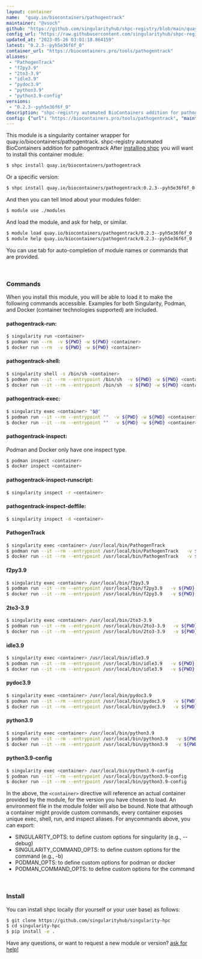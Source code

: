 ```yaml
---
layout: container
name:  "quay.io/biocontainers/pathogentrack"
maintainer: "@vsoch"
github: "https://github.com/singularityhub/shpc-registry/blob/main/quay.io/biocontainers/pathogentrack/container.yaml"
config_url: "https://raw.githubusercontent.com/singularityhub/shpc-registry/main/quay.io/biocontainers/pathogentrack/container.yaml"
updated_at: "2023-05-26 03:01:18.864159"
latest: "0.2.3--pyh5e36f6f_0"
container_url: "https://biocontainers.pro/tools/pathogentrack"
aliases:
 - "PathogenTrack"
 - "f2py3.9"
 - "2to3-3.9"
 - "idle3.9"
 - "pydoc3.9"
 - "python3.9"
 - "python3.9-config"
versions:
 - "0.2.3--pyh5e36f6f_0"
description: "shpc-registry automated BioContainers addition for pathogentrack"
config: {"url": "https://biocontainers.pro/tools/pathogentrack", "maintainer": "@vsoch", "description": "shpc-registry automated BioContainers addition for pathogentrack", "latest": {"0.2.3--pyh5e36f6f_0": "sha256:0cacc5e6a26cf97c333cb85799d04fe7348bc79afb28b3f2548ee6a5e3eacf4d"}, "tags": {"0.2.3--pyh5e36f6f_0": "sha256:0cacc5e6a26cf97c333cb85799d04fe7348bc79afb28b3f2548ee6a5e3eacf4d"}, "docker": "quay.io/biocontainers/pathogentrack", "aliases": {"PathogenTrack": "/usr/local/bin/PathogenTrack", "f2py3.9": "/usr/local/bin/f2py3.9", "2to3-3.9": "/usr/local/bin/2to3-3.9", "idle3.9": "/usr/local/bin/idle3.9", "pydoc3.9": "/usr/local/bin/pydoc3.9", "python3.9": "/usr/local/bin/python3.9", "python3.9-config": "/usr/local/bin/python3.9-config"}}
---
```


This module is a singularity container wrapper for quay.io/biocontainers/pathogentrack.
shpc-registry automated BioContainers addition for pathogentrack
After [installing shpc](#install) you will want to install this container module:


```bash
$ shpc install quay.io/biocontainers/pathogentrack
```

Or a specific version:

```bash
$ shpc install quay.io/biocontainers/pathogentrack:0.2.3--pyh5e36f6f_0
```

And then you can tell lmod about your modules folder:

```bash
$ module use ./modules
```

And load the module, and ask for help, or similar.

```bash
$ module load quay.io/biocontainers/pathogentrack/0.2.3--pyh5e36f6f_0
$ module help quay.io/biocontainers/pathogentrack/0.2.3--pyh5e36f6f_0
```

You can use tab for auto-completion of module names or commands that are provided.

<br>

### Commands

When you install this module, you will be able to load it to make the following commands accessible.
Examples for both Singularity, Podman, and Docker (container technologies supported) are included.

#### pathogentrack-run:

```bash
$ singularity run <container>
$ podman run --rm  -v ${PWD} -w ${PWD} <container>
$ docker run --rm  -v ${PWD} -w ${PWD} <container>
```

#### pathogentrack-shell:

```bash
$ singularity shell -s /bin/sh <container>
$ podman run --it --rm --entrypoint /bin/sh  -v ${PWD} -w ${PWD} <container>
$ docker run --it --rm --entrypoint /bin/sh  -v ${PWD} -w ${PWD} <container>
```

#### pathogentrack-exec:

```bash
$ singularity exec <container> "$@"
$ podman run --it --rm --entrypoint ""  -v ${PWD} -w ${PWD} <container> "$@"
$ docker run --it --rm --entrypoint ""  -v ${PWD} -w ${PWD} <container> "$@"
```

#### pathogentrack-inspect:

Podman and Docker only have one inspect type.

```bash
$ podman inspect <container>
$ docker inspect <container>
```

#### pathogentrack-inspect-runscript:

```bash
$ singularity inspect -r <container>
```

#### pathogentrack-inspect-deffile:

```bash
$ singularity inspect -d <container>
```


#### PathogenTrack

```bash
$ singularity exec <container> /usr/local/bin/PathogenTrack
$ podman run --it --rm --entrypoint /usr/local/bin/PathogenTrack   -v ${PWD} -w ${PWD} <container> -c " $@"
$ docker run --it --rm --entrypoint /usr/local/bin/PathogenTrack   -v ${PWD} -w ${PWD} <container> -c " $@"
```


#### f2py3.9

```bash
$ singularity exec <container> /usr/local/bin/f2py3.9
$ podman run --it --rm --entrypoint /usr/local/bin/f2py3.9   -v ${PWD} -w ${PWD} <container> -c " $@"
$ docker run --it --rm --entrypoint /usr/local/bin/f2py3.9   -v ${PWD} -w ${PWD} <container> -c " $@"
```


#### 2to3-3.9

```bash
$ singularity exec <container> /usr/local/bin/2to3-3.9
$ podman run --it --rm --entrypoint /usr/local/bin/2to3-3.9   -v ${PWD} -w ${PWD} <container> -c " $@"
$ docker run --it --rm --entrypoint /usr/local/bin/2to3-3.9   -v ${PWD} -w ${PWD} <container> -c " $@"
```


#### idle3.9

```bash
$ singularity exec <container> /usr/local/bin/idle3.9
$ podman run --it --rm --entrypoint /usr/local/bin/idle3.9   -v ${PWD} -w ${PWD} <container> -c " $@"
$ docker run --it --rm --entrypoint /usr/local/bin/idle3.9   -v ${PWD} -w ${PWD} <container> -c " $@"
```


#### pydoc3.9

```bash
$ singularity exec <container> /usr/local/bin/pydoc3.9
$ podman run --it --rm --entrypoint /usr/local/bin/pydoc3.9   -v ${PWD} -w ${PWD} <container> -c " $@"
$ docker run --it --rm --entrypoint /usr/local/bin/pydoc3.9   -v ${PWD} -w ${PWD} <container> -c " $@"
```


#### python3.9

```bash
$ singularity exec <container> /usr/local/bin/python3.9
$ podman run --it --rm --entrypoint /usr/local/bin/python3.9   -v ${PWD} -w ${PWD} <container> -c " $@"
$ docker run --it --rm --entrypoint /usr/local/bin/python3.9   -v ${PWD} -w ${PWD} <container> -c " $@"
```


#### python3.9-config

```bash
$ singularity exec <container> /usr/local/bin/python3.9-config
$ podman run --it --rm --entrypoint /usr/local/bin/python3.9-config   -v ${PWD} -w ${PWD} <container> -c " $@"
$ docker run --it --rm --entrypoint /usr/local/bin/python3.9-config   -v ${PWD} -w ${PWD} <container> -c " $@"
```



In the above, the `<container>` directive will reference an actual container provided
by the module, for the version you have chosen to load. An environment file in the
module folder will also be bound. Note that although a container
might provide custom commands, every container exposes unique exec, shell, run, and
inspect aliases. For anycommands above, you can export:

 - SINGULARITY_OPTS: to define custom options for singularity (e.g., --debug)
 - SINGULARITY_COMMAND_OPTS: to define custom options for the command (e.g., -b)
 - PODMAN_OPTS: to define custom options for podman or docker
 - PODMAN_COMMAND_OPTS: to define custom options for the command

<br>

### Install

You can install shpc locally (for yourself or your user base) as follows:

```bash
$ git clone https://github.com/singularityhub/singularity-hpc
$ cd singularity-hpc
$ pip install -e .
```

Have any questions, or want to request a new module or version? [ask for help!](https://github.com/singularityhub/singularity-hpc/issues)